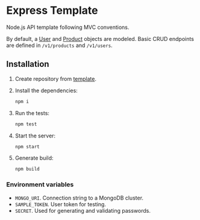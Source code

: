 # Express Template

Node.js API template following MVC conventions.

By default, a [User](src/models/User.ts) and [Product](src/models/Product.ts) objects are modeled. Basic CRUD endpoints are defined in `/v1/products` and `/v1/users`.

## Installation

1. Create repository from [template](https://github.com/POWRFULCOW89/express-template/generate).

2. Install the dependencies:

    ```sh
    npm i
    ```

3. Run the tests:

    ```sh
    npm test
    ```

4. Start the server:

    ```sh
    npm start
    ```

5. Generate build:

    ```sh
    npm build
    ```

### Environment variables

- `MONGO_URI`. Connection string to a MongoDB cluster.
- `SAMPLE_TOKEN`. User token for testing.
- `SECRET`. Used for generating and validating passwords.
